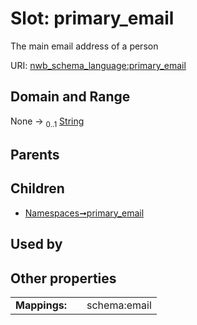 
# Slot: primary_email


The main email address of a person

URI: [nwb_schema_language:primary_email](https://w3id.org/p2p_ld/nwb-schema-language/primary_email)


## Domain and Range

None &#8594;  <sub>0..1</sub> [String](types/String.md)

## Parents


## Children

 *  [Namespaces➞primary_email](Namespaces_primary_email.md)

## Used by


## Other properties

|  |  |  |
| --- | --- | --- |
| **Mappings:** | | schema:email |

